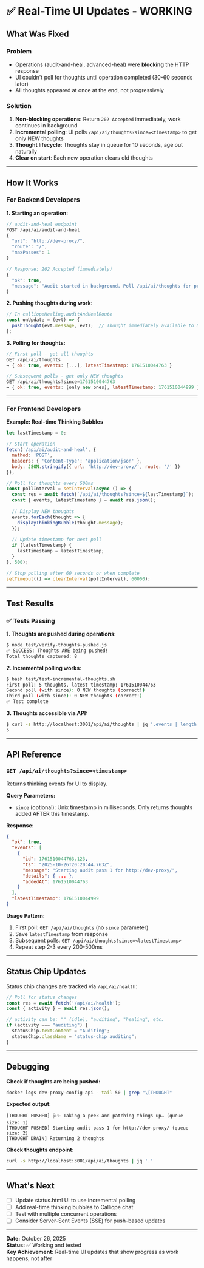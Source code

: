 # ✅ Real-Time UI Updates - WORKING

## What Was Fixed

### Problem
- Operations (audit-and-heal, advanced-heal) were **blocking** the HTTP response
- UI couldn't poll for thoughts until operation completed (30-60 seconds later)
- All thoughts appeared at once at the end, not progressively

### Solution  
1. **Non-blocking operations**: Return `202 Accepted` immediately, work continues in background
2. **Incremental polling**: UI polls `/api/ai/thoughts?since=<timestamp>` to get only NEW thoughts
3. **Thought lifecycle**: Thoughts stay in queue for 10 seconds, age out naturally
4. **Clear on start**: Each new operation clears old thoughts

---

## How It Works

### For Backend Developers

**1. Starting an operation:**
```javascript
// audit-and-heal endpoint
POST /api/ai/audit-and-heal
{
  "url": "http://dev-proxy/",
  "route": "/",
  "maxPasses": 1
}

// Response: 202 Accepted (immediately)
{
  "ok": true,
  "message": "Audit started in background. Poll /api/ai/thoughts for progress."
}
```

**2. Pushing thoughts during work:**
```javascript
// In calliopeHealing.auditAndHealRoute
const onUpdate = (evt) => {
  pushThought(evt.message, evt);  // Thought immediately available to UI
};
```

**3. Polling for thoughts:**
```javascript
// First poll - get all thoughts
GET /api/ai/thoughts
→ { ok: true, events: [...], latestTimestamp: 1761510044763 }

// Subsequent polls - get only NEW thoughts
GET /api/ai/thoughts?since=1761510044763
→ { ok: true, events: [only new ones], latestTimestamp: 1761510044999 }
```

---

### For Frontend Developers

**Example: Real-time Thinking Bubbles**

```javascript
let lastTimestamp = 0;

// Start operation
fetch('/api/ai/audit-and-heal', {
  method: 'POST',
  headers: { 'Content-Type': 'application/json' },
  body: JSON.stringify({ url: 'http://dev-proxy/', route: '/' })
});

// Poll for thoughts every 500ms
const pollInterval = setInterval(async () => {
  const res = await fetch(`/api/ai/thoughts?since=${lastTimestamp}`);
  const { events, latestTimestamp } = await res.json();
  
  // Display NEW thoughts
  events.forEach(thought => {
    displayThinkingBubble(thought.message);
  });
  
  // Update timestamp for next poll
  if (latestTimestamp) {
    lastTimestamp = latestTimestamp;
  }
}, 500);

// Stop polling after 60 seconds or when complete
setTimeout(() => clearInterval(pollInterval), 60000);
```

---

## Test Results

### ✅ Tests Passing

**1. Thoughts are pushed during operations:**
```bash
$ node test/verify-thoughts-pushed.js
✅ SUCCESS: Thoughts ARE being pushed!
Total thoughts captured: 8
```

**2. Incremental polling works:**
```bash
$ bash test/test-incremental-thoughts.sh
First poll: 5 thoughts, latest timestamp: 1761510044763
Second poll (with since): 0 NEW thoughts (correct!)
Third poll (with since): 0 NEW thoughts (correct!)
✅ Test complete
```

**3. Thoughts accessible via API:**
```bash
$ curl -s http://localhost:3001/api/ai/thoughts | jq '.events | length'
5
```

---

## API Reference

### `GET /api/ai/thoughts?since=<timestamp>`

Returns thinking events for UI to display.

**Query Parameters:**
- `since` (optional): Unix timestamp in milliseconds. Only returns thoughts added AFTER this timestamp.

**Response:**
```json
{
  "ok": true,
  "events": [
    {
      "id": 1761510044763.123,
      "ts": "2025-10-26T20:20:44.763Z",
      "message": "Starting audit pass 1 for http://dev-proxy/",
      "details": { ... },
      "addedAt": 1761510044763
    }
  ],
  "latestTimestamp": 1761510044999
}
```

**Usage Pattern:**
1. First poll: `GET /api/ai/thoughts` (no `since` parameter)
2. Save `latestTimestamp` from response
3. Subsequent polls: `GET /api/ai/thoughts?since=<latestTimestamp>`
4. Repeat step 2-3 every 200-500ms

---

## Status Chip Updates

Status chip changes are tracked via `/api/ai/health`:

```javascript
// Poll for status changes
const res = await fetch('/api/ai/health');
const { activity } = await res.json();

// activity can be: "" (idle), "auditing", "healing", etc.
if (activity === "auditing") {
  statusChip.textContent = "Auditing";
  statusChip.className = "status-chip auditing";
}
```

---

## Debugging

**Check if thoughts are being pushed:**
```bash
docker logs dev-proxy-config-api --tail 50 | grep "\[THOUGHT"
```

**Expected output:**
```
[THOUGHT PUSHED] 🩺✨ Taking a peek and patching things up… (queue size: 1)
[THOUGHT PUSHED] Starting audit pass 1 for http://dev-proxy/ (queue size: 2)
[THOUGHT DRAIN] Returning 2 thoughts
```

**Check thoughts endpoint:**
```bash
curl -s http://localhost:3001/api/ai/thoughts | jq '.'
```

---

## What's Next

- [ ] Update status.html UI to use incremental polling
- [ ] Add real-time thinking bubbles to Calliope chat
- [ ] Test with multiple concurrent operations
- [ ] Consider Server-Sent Events (SSE) for push-based updates

---

**Date:** October 26, 2025  
**Status:** ✅ Working and tested  
**Key Achievement:** Real-time UI updates that show progress as work happens, not after

